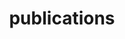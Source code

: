 ---
layout: publications
permalink: /publications/
nav: true
title: publications

pg_title: publications
description: One day at a time!
---